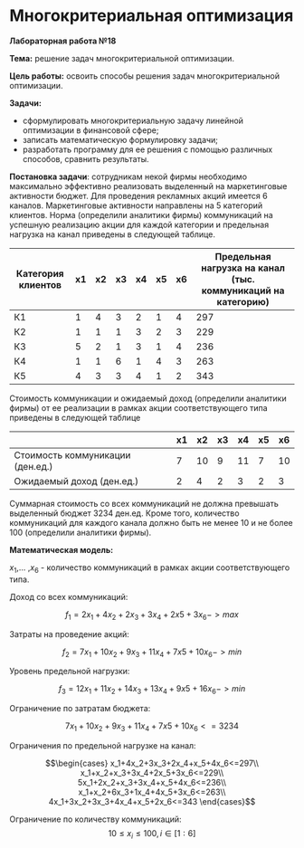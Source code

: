 # Многокритериальная оптимизация
**Лабораторная работа №18**


**Тема:** решение задач многокритериальной оптимизации.


**Цель работы:** освоить способы решения задач многокритериальной оптимизации.


**Задачи:**


- сформулировать многокритериальную задачу линейной оптимизации в финансовой сфере;
- записать математическую формулировку задачи;
- разработать программу для ее решения с помощью различных способов, сравнить результаты.


**Постановка задачи**:  сотрудникам некой фирмы необходимо максимально эффективно реализовать выделенный на маркетинговые активности бюджет. Для проведения рекламных акций имеется 6 каналов. Маркетинговые активности направлены на 5 категорий клиентов. Норма (определили аналитики фирмы) коммуникаций на успешную реализацию акции для каждой категории и предельная нагрузка на канал приведены в следующей таблице.


<table>
<thead>
<tr>
<th>Категория клиентов</th>
<th>x1</th>
<th>x2</th>
<th>x3</th>
<th>x4</th>
<th>x5</th>
<th>x6</th>
<th>Предельная нагрузка на канал (тыс. коммуникаций на категорию)</th>
</tr>
</thead>
<tbody>
<tr>
<td>К1</td>
<td>1</td>
<td>4</td>
<td>3</td>
<td>2</td>
<td>1</td>
<td>4</td>
<td>297</td>
</tr>
<tr>
<td>К2</td>
<td>1</td>
<td>1</td>
<td>1</td>
<td>3</td>
<td>2</td>
<td>3</td>
<td>229</td>
</tr>
<tr>
<td>К3</td>
<td>5</td>
<td>2</td>
<td>1</td>
<td>3</td>
<td>1</td>
<td>4</td>
<td>236</td>
</tr>
<tr>
<td>К4</td>
<td>1</td>
<td>1</td>
<td>6</td>
<td>1</td>
<td>4</td>
<td>3</td>
<td>263</td>
</tr>
<tr>
<td>К5</td>
<td>4</td>
<td>3</td>
<td>3</td>
<td>4</td>
<td>1</td>
<td>2</td>
<td>343</td>
</tr>
</tbody>
</table>


Стоимость коммуникации и ожидаемый доход (определили аналитики фирмы) от ее реализации в рамках акции соответствующего типа приведены в следующей таблице


<table>
<thead>
<tr>
<th></th>
<th>x1</th>
<th>x2</th>
<th>x3</th>
<th>x4</th>
<th>x5</th>
<th>x6</th>
</tr>
</thead>
<tbody>
<tr>
<td>Стоимость коммуникации (ден.ед.)</td>
<td>7</td>
<td>10</td>
<td>9</td>
<td>11</td>
<td>7</td>
<td>10</td>
</tr>
<tr>
<td>Ожидаемый доход (ден.ед.)</td>
<td>2</td>
<td>4</td>
<td>2</td>
<td>3</td>
<td>2</td>
<td>3</td>
</tr>
</tbody>
</table>


Суммарная стоимость со всех коммуникаций не должна превышать выделенный бюджет 3234 ден.ед. Кроме того, количество коммуникаций для каждого канала должно быть не менее 10 и не более 100 (определили аналитики фирмы).


**Математическая модель:**


$x_1$,... ,$x_6$ - количество коммуникаций в рамках акции соответствующего типа.


Доход со всех коммуникаций:


$$f_1 = 2x_1+4x_2+2x_3+3x_4+2x5+3x_6 -> max$$


Затраты на проведение акций:


$$f_2 = 7x_1+10x_2+9x_3+11x_4+7x5+10x_6 -> min$$


Уровень предельной нагрузки:


$$f_3 = 12x_1+11x_2+14x_3+13x_4+9x5+16x_6 -> min$$


Ограничение по затратам бюджета:


$$7x_1+10x_2+9x_3+11x_4+7x5+10x_6<=3234$$


Ограничения по предельной нагрузке на канал:


$$\begin{cases}
x_1+4x_2+3x_3+2x_4+x_5+4x_6<=297\\
x_1+x_2+x_3+3x_4+2x_5+3x_6<=229\\
5x_1+2x_2+x_3+3x_4+x_5+4x_6<=236\\
x_1+x_2+6x_3+1x_4+4x_5+3x_6<=263\\
4x_1+3x_2+3x_3+4x_4+x_5+2x_6<=343
\end{cases}$$


Ограничение по количеству коммуникаций:
$$10≤x_i≤100, i∈[1:6]$$
